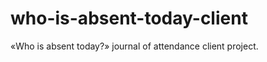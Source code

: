 who-is-absent-today-client
==========================

«Who is absent today?» journal of attendance client project.
